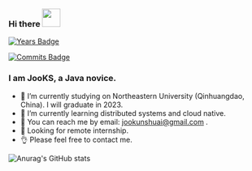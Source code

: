 ### Hi there <img src="https://raw.githubusercontent.com/iampavangandhi/iampavangandhi/master/gifs/Hi.gif" width="36" height="36"/>

[![Years Badge](https://badges.pufler.dev/years/JooKS-me)](https://badges.pufler.dev)

[![Commits Badge](https://badges.pufler.dev/commits/monthly/JooKS-me)](https://badges.pufler.dev)

### I am JooKS, a Java novice.

- 🔭 I’m currently studying on Northeastern University (Qinhuangdao, China). I will graduate in 2023.
- 🌱 I’m currently learning distributed systems and cloud native.
- 💬 You can reach me by email: jookunshuai@gmail.com .
- 👀 Looking for remote internship.
- 👌 Please feel free to contact me.

![Anurag's GitHub stats](https://github-readme-stats.vercel.app/api?username=JooKS-me&show_icons=true&theme=buefy&hide=stars&count_private=true)
